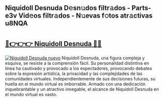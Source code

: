 ## Niquidoll Desnuda D𝚎sn𝚞dos filtr𝚊dos - Parts-e3v Vid𝚎os filtr𝚊dos - N𝚞evas f𝚘tos atr𝚊ctivas u8NQA

# <h2><a href="http://mb4itgs.tromn.icu/?c=Niquidoll+Desnuda">🔗👉👉👉 Niquidoll Desnuda 🔗🔗</a></h2>

[![Niquidoll Desnuda nuevo](https://i.imgur.com/pEAQMta.gif)](http://mb4itgs.tromn.icu/?c=Niquidoll+Desnuda)
Niquidoll Desnuda, una figura compleja y esquiva, se resiste a la comprensión fácil. Su personalidad distintiva en línea ha cautivado y provocado a los espectadores, provocando debates sobre la expresión artística, la privacidad y las complejidades de las comunidades virtuales. Independientemente de sus decisiones futuras, su huella en el mundo virtual es imborrable. Armado con una dedicación inquebrantable y un atractivo innegable, el alcance de Niquidoll Desnuda en el mundo virtual es vasto.
